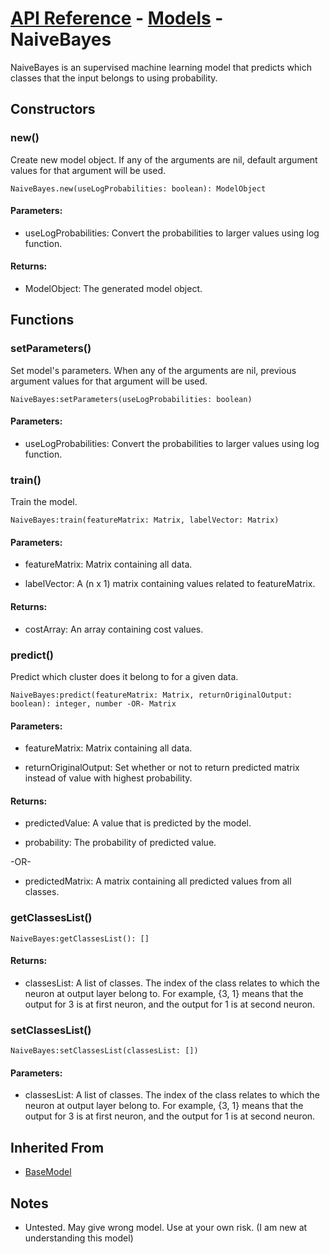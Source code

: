 # [API Reference](../../API.md) - [Models](../Models.md) - NaiveBayes

NaiveBayes is an supervised machine learning model that predicts which classes that the input belongs to using probability.

## Constructors

### new()

Create new model object. If any of the arguments are nil, default argument values for that argument will be used.

```
NaiveBayes.new(useLogProbabilities: boolean): ModelObject
```

#### Parameters:

* useLogProbabilities: Convert the probabilities to larger values using log function.

#### Returns:

* ModelObject:  The generated model object.

## Functions

### setParameters()

Set model's parameters. When any of the arguments are nil, previous argument values for that argument will be used.

```
NaiveBayes:setParameters(useLogProbabilities: boolean)
```

#### Parameters:

* useLogProbabilities: Convert the probabilities to larger values using log function.

### train()

Train the model.

```
NaiveBayes:train(featureMatrix: Matrix, labelVector: Matrix)
```

#### Parameters:

* featureMatrix: Matrix containing all data.

* labelVector: A (n x 1) matrix containing values related to featureMatrix.

#### Returns:

* costArray: An array containing cost values.

### predict()

Predict which cluster does it belong to for a given data.

```
NaiveBayes:predict(featureMatrix: Matrix, returnOriginalOutput: boolean): integer, number -OR- Matrix
```

#### Parameters:

* featureMatrix: Matrix containing all data.

* returnOriginalOutput: Set whether or not to return predicted matrix instead of value with highest probability. 

#### Returns:

* predictedValue: A value that is predicted by the model.

* probability: The probability of predicted value.

-OR-

* predictedMatrix: A matrix containing all predicted values from all classes.

### getClassesList()

```
NaiveBayes:getClassesList(): []
```

#### Returns:

* classesList: A list of classes. The index of the class relates to which the neuron at output layer belong to. For example, {3, 1} means that the output for 3 is at first neuron, and the output for 1 is at second neuron.

### setClassesList()

```
NaiveBayes:setClassesList(classesList: [])
```

#### Parameters:

* classesList: A list of classes. The index of the class relates to which the neuron at output layer belong to. For example, {3, 1} means that the output for 3 is at first neuron, and the output for 1 is at second neuron.

## Inherited From

* [BaseModel](BaseModel.md)

## Notes

* Untested. May give wrong model. Use at your own risk. (I am new at understanding this model)
